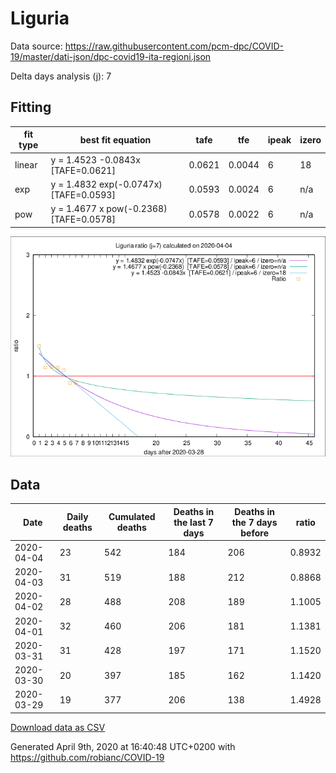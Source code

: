 # Liguria

Data source: https://raw.githubusercontent.com/pcm-dpc/COVID-19/master/dati-json/dpc-covid19-ita-regioni.json

Delta days analysis (j): 7

## Fitting 
|fit type|best fit equation|tafe|tfe|ipeak|izero|
|-------|-----|--------|------|---|---|
|linear|y = 1.4523 -0.0843x  [TAFE=0.0621]|0.0621|0.0044|6|18|
|exp|y = 1.4832 exp(-0.0747x)  [TAFE=0.0593]|0.0593|0.0024|6|n/a|
|pow|y = 1.4677 x pow(-0.2368)  [TAFE=0.0578]|0.0578|0.0022|6|n/a|

![Plot](COVID-19_liguria_j7_2020-04-04.png)

## Data
|Date|Daily deaths|Cumulated deaths|Deaths in the last 7 days|Deaths in the 7 days before|ratio|
|----|----------|-----------|-------|--------------------|-----|
|2020-04-04|23|542|184|206|0.8932|
|2020-04-03|31|519|188|212|0.8868|
|2020-04-02|28|488|208|189|1.1005|
|2020-04-01|32|460|206|181|1.1381|
|2020-03-31|31|428|197|171|1.1520|
|2020-03-30|20|397|185|162|1.1420|
|2020-03-29|19|377|206|138|1.4928|

[Download data as CSV](COVID-19_liguria_j7_2020-04-04.csv)

Generated April 9th, 2020 at 16:40:48 UTC+0200 with https://github.com/robianc/COVID-19
